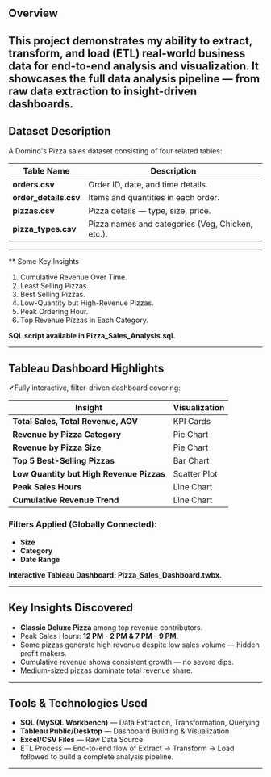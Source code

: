 ##  Overview


This project demonstrates my ability to extract, transform, and load (ETL) real-world business data for end-to-end analysis and visualization. It showcases the full data analysis pipeline — from raw data extraction to insight-driven dashboards.
---


##  Dataset Description

A Domino's Pizza sales dataset consisting of four related tables:

| Table Name        | Description                                |
|------------------|--------------------------------------------|
| **orders.csv**         | Order ID, date, and time details.            |
| **order_details.csv**  | Items and quantities in each order.         |
| **pizzas.csv**         | Pizza details — type, size, price.          |
| **pizza_types.csv**    | Pizza names and categories (Veg, Chicken, etc.). |

---


** Some Key Insights
1. Cumulative Revenue Over Time.
2. Least Selling Pizzas.
3. Best Selling Pizzas.
4. Low-Quantity but High-Revenue Pizzas.
5. Peak Ordering Hour.
6. Top Revenue Pizzas in Each Category.

 **SQL script available in Pizza_Sales_Analysis.sql.**

---

##  Tableau Dashboard Highlights

✔Fully interactive, filter-driven dashboard covering:

| Insight                                  | Visualization |
|-----------------------------------------|--------------|
| **Total Sales, Total Revenue, AOV**      | KPI Cards    |
| **Revenue by Pizza Category**            | Pie Chart    |
| **Revenue by Pizza Size**                | Pie Chart    |
| **Top 5 Best-Selling Pizzas**            | Bar Chart    |
| **Low Quantity but High Revenue Pizzas** | Scatter Plot |
| **Peak Sales Hours**                     | Line Chart   |
| **Cumulative Revenue Trend**             | Line Chart   |

###  **Filters Applied (Globally Connected):**
- **Size**
- **Category**
- **Date Range**

**Interactive Tableau Dashboard: Pizza_Sales_Dashboard.twbx.**

---

##  Key Insights Discovered

-  **Classic Deluxe Pizza** among top revenue contributors.
-  Peak Sales Hours: **12 PM - 2 PM & 7 PM - 9 PM**.
-  Some pizzas generate high revenue despite low sales volume — hidden profit makers.
-  Cumulative revenue shows consistent growth — no severe dips.
-  Medium-sized pizzas dominate total revenue share.

---

##  Tools & Technologies Used

- **SQL (MySQL Workbench)** — Data Extraction, Transformation, Querying
- **Tableau Public/Desktop** — Dashboard Building & Visualization
- **Excel/CSV Files** — Raw Data Source
- ETL Process — End-to-end flow of Extract → Transform → Load followed to build a complete analysis pipeline.

---




